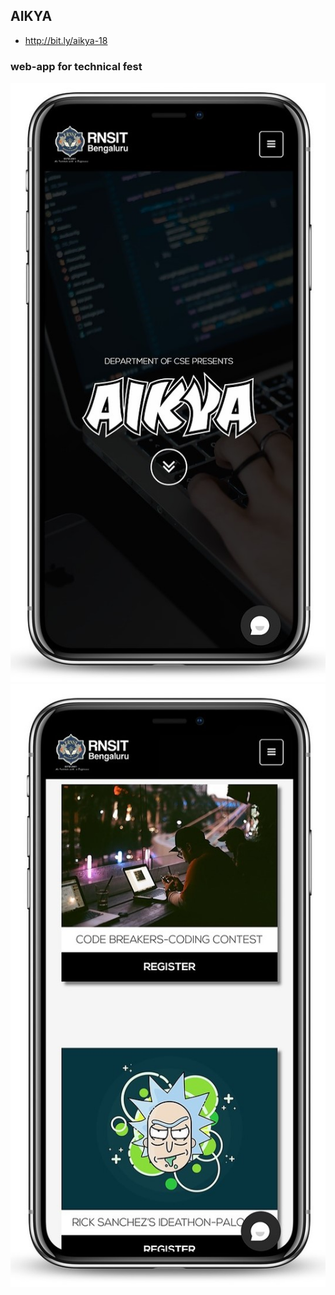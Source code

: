 ## AIKYA
* http://bit.ly/aikya-18
### web-app for technical fest

![AIKYA iPhone X](/images/iphonexaikya.jpeg)  ![AIKYA iPhone X](/images/iphonexaikya2.jpeg)
